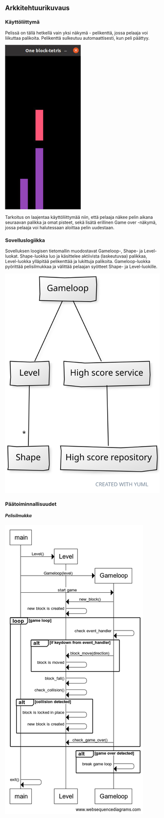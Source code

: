 ## Arkkitehtuurikuvaus

### Käyttöliittymä

Pelissä on tällä hetkellä vain yksi näkymä - pelikenttä, jossa pelaaja voi liikuttaa palikoita. Pelikenttä sulkeutuu automaattisesti, kun peli päättyy.

![Käyttöliittymä](./kuvat/kayttoliittyma.jpg)

Tarkoitus on laajentaa käyttöliittymää niin, että pelaaja näkee pelin aikana seuraavan palikka ja omat pisteet, sekä lisätä erillinen Game over -näkymä, jossa pelaaja voi halutessaan aloittaa pelin uudestaan.

### Sovelluslogiikka

Sovelluksen loogisen tietomallin muodostavat Gameloop-, Shape- ja Level-luokat. Shape-luokka luo ja käsittelee aktiivista (laskeutuvaa) palikkaa, Level-luokka ylläpitää pelikenttää ja lukittuja palikoita. Gameloop-luokka pyörittää pelisilmukkaa ja välittää pelaajan syötteet Shape- ja Level-luokille.

![Luokkakaavio](./kuvat/luokkakaavio2.png)

### Päätoiminnallisuudet

##### Pelisilmukka

![Peliloopin sekvenssikaavio](./kuvat/sekvenssikaavio.png)